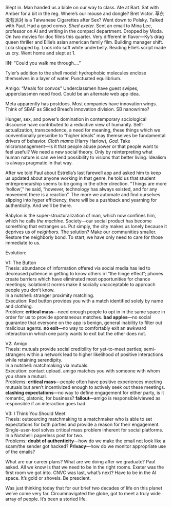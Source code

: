 Slept in. Man handed us a bible on our way to class. Ate at Bart. Sat with Amber for a bit in the reg. Where’s our mouse and dongle? Bret Victor. 草东没有派对 is a Taiwanese Cigarettes after Sex? Went down to Polsky. Talked with Paul. Had a good convo. *Shed exeter.* Sent an email to Mina Lee, professor on AI and writing in the compsci department. Dropped by Moda. On two movies for doc films this quarter. Very different in flavor—Ky’s drag queen thriller and Ellie’s asian american family film. Building manager shift. Lola stopped by. Look into soft white underbelly. Reading Ellie’s script made us cry. Went home and slept at 1\.

IIN: “Could you walk me through….”

Tyler’s addition to the shell model: hydrophobic molecules enclose themselves in a layer of water. Punctuated equilibrium. 

Amigo: “Meals for convos” Underclassmen have guest swipes, upperclassmen need food. Could be an alternate web app idea. 

Meta apparently has postdocs. Most companies have innovation wings. Think of SBAF as Sliced Bread’s innovation division. SB nanowrimo?

Hunger, sex, and power’s domination in contemporary sociological discourse have contributed to a reductive view of humanity. Self-actualization, transcendence, a need for meaning, these things which we conventionally prescribe to “higher ideals” may themselves be fundamental drivers of behavior. *Cloth mama* (Harry Harlow)*, God.* Take micromanagement—is it that people abuse power or that people want to feel useful? We need a new social theory. Only by reinterpreting what human nature is can we lend possibility to visions that better living. Idealism is always pragmatic in that way. 

After we told Paul about Estrella’s last farewell app and asked him to keep us updated about anyone working in that genre, he told us that student entrepreneurship seems to be going in the other direction. “Things are more ‘hollow’,” he said, “however, technology has always existed, and for any movement there is a reaction”. The more we automate and find ourselves slipping into hyper efficiency, there will be a pushback and yearning for authenticity. And we’ll be there. 

Babylon is the super-structuralization of man, which now confines him, which he calls *the machine*. Society—our social product has become something that estranges us. Put simply, the city makes us lonely because it deprives us of *neighbors.* The solution? Make our communities smaller. Restore the neighborly bond. To start, we have only need to care for those immediate to us.

Evolution:

V1: The Button  
Thesis: abundance of information offered via social media has led to decreased patience in getting to know others irl “the hinge effect”; phones create barriers which have eliminated most opportunities for chance meetings; isolationist norms make it socially unacceptable to approach people you don’t know.   
In a nutshell: stranger proximity matching.  
Execution: Red button provides you with a match identified solely by name and clothing.  
Problem: **critical mass**—need enough people to opt in in the same space in order for us to provide spontaneous matches. **bad apples**—no social guarantee that everyone on the app is benign, general inability to filter out malicious agents. **no exit**—no way to comfortably exit an awkward interaction in which one party wants to exit but the other does not.

V2: Amigo  
Thesis: mutuals provide social credibility for yet-to-meet parties; semi-strangers within a network lead to higher likelihood of positive interactions while retaining serendipity.   
In a nutshell: matchmaking via mutuals.  
Execution: contact upload. amigo matches you with someone with whom you share a mutual.  
Problems: **critical mass**—people often have positive experiences meeting mutuals but aren’t incentivized enough to actively seek out these meetings. **clashing expectations**—no way to define engagement for either party, is it romantic, platonic, for business? **fallout**—amigo is responsible/viewed as responsible if an interaction goes bad.

V3: I Think You Should Meet  
Thesis: outsourcing matchmaking to a matchmaker who is able to set expectations for both parties and provide a reason for their engagement. Single-user-tool solves critical mass problem inherent for social platforms.   
In a Nutshell: paperless post for two.  
Problems: **doubt of authenticity**—how do we make the email not look like a scam/the sender got hacked? **Privacy**—how do we monitor appropriate use of the emails?

What are our career plans? What are we doing after we graduate? Paul asked. All we know is that we need to be in the right rooms. Exeter was the first room we got into. CNVC was last, what’s next? Have to be in the AI space. It’s gold or shovels. Be prescient. 

Was just thinking today that for our brief two decades of life on this planet we’ve come very far. Circumnavigated the globe, got to meet a truly wide array of people. It’s been a storied life.